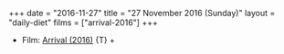 +++
date = "2016-11-27"
title = "27 November 2016 (Sunday)"
layout = "daily-diet"
films = ["arrival-2016"]
+++

<ul>
<li class="entry Film">Film: <a href="/films/arrival-2016">Arrival (2016)</a> {T} +</li>
</ul>